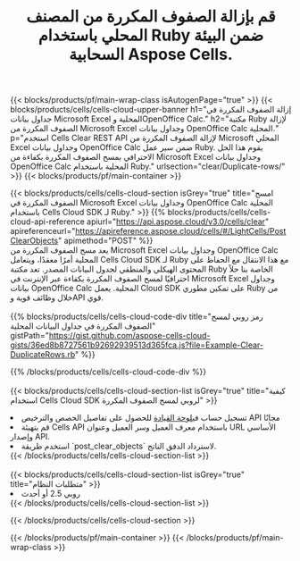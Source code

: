 ﻿---
title:  قم بإزالة الصفوف المكررة من المصنف المحلي باستخدام Ruby ضمن البيئة السحابية Aspose Cells.
description: واجهات برمجة التطبيقات السحابية ومجموعات SDK لمسح الصفوف المكررة في Microsoft Excel وOpenOffice Calc باستخدام Ruby. امسح الصفوف المكررة في جداول البيانات المحلية باستخدام Cells Cloud SDK لـ Ruby.
---
{{< blocks/products/pf/main-wrap-class isAutogenPage="true" >}}
{{< blocks/products/cells/cells-cloud-upper-banner h1="إزالة الصفوف المكررة في جداول بيانات Microsoft Excel المحلية وOpenOffice Calc." h2="مكتبة Ruby لإزالة الصفوف المكررة من Microsoft Excel وجداول بيانات OpenOffice Calc المحلية." p="استخدم Cells Clear REST API لإزالة الصفوف المكررة من Microsoft المحلي Excel وجداول بيانات OpenOffice Calc ضمن سير عمل Ruby. يقوم هذا الحل الاحترافي بمسح الصفوف المكررة بكفاءة من Microsoft Excel وجداول بيانات OpenOffice Calc المحلية باستخدام Ruby." urlsection="clear/Duplicate-rows/" >}}
{{< blocks/products/pf/main-container >}}

{{< blocks/products/cells/cells-cloud-section isGrey="true" title="امسح الصفوف المكررة في Microsoft Excel وجداول بيانات OpenOffice Calc المحلية باستخدام Cells Cloud SDK لـ Ruby." >}}
{{% blocks/products/cells/cells-cloud-api-reference apiurl="https://api.aspose.cloud/v3.0/cells/clear" apireferenceurl="https://apireference.aspose.cloud/cells/#/LightCells/PostClearObjects" apimethod="POST" %}}
<br/>
يعد مسح الصفوف المكررة من Microsoft Excel وجداول بيانات OpenOffice Calc المحلية أمرًا معقدًا، ويتعامل Cells Cloud SDK لـ Ruby مع هذا الانتقال مع الحفاظ على المحتوى الهيكلي والمنطقي لجدول البيانات المصدر. تعد مكتبة Ruby الخاصة بنا حلاً احترافيًا لمسح الصفوف المكررة بكفاءة عبر الإنترنت في Microsoft Excel وجداول بيانات OpenOffice Calc المحلية. يعمل Cloud SDK على تمكين مطوري Ruby من خلال وظائف قوية وAPI قوي.
<br/>
<br/>
{{% blocks/products/cells/cells-cloud-code-div title="رمز روبي لمسح الصفوف المكررة في جداول البيانات المحلية" gistPath="https://gist.github.com/aspose-cells-cloud-gists/36ed8b8727561b92692939513d365fca.js?file=Example-Clear-DuplicateRows.rb" %}}
  
{{% /blocks/products/cells/cells-cloud-code-div %}}
<br/>
<br/>
{{< blocks/products/cells/cells-cloud-section-list isGrey="true" title="كيفية استخدام Cells Cloud SDK لروبي لمسح الصفوف المكررة" >}}
<li> تسجيل حساب في<a href="https://dashboard.aspose.cloud/">لوحة القيادة</a> للحصول على تفاصيل الحصص والترخيص API مجانًا</li>
<li>قم بتهيئة Cells API باستخدام معرف العميل وسر العميل وعنوان URL الأساسي وإصدار API.</li>
<li>استخدم طريقة `post_clear_objects` لاسترداد الدفق الناتج.</li>
{{< /blocks/products/cells/cells-cloud-section-list >}}
<br/>
<br/>
{{< blocks/products/cells/cells-cloud-section-list isGrey="true" title="متطلبات النظام" >}}
<li>روبي 2.5 أو أحدث</li>
{{< /blocks/products/cells/cells-cloud-section-list >}}

{{< /blocks/products/cells/cells-cloud-section >}}

{{< /blocks/products/pf/main-container >}}
{{< /blocks/products/pf/main-wrap-class >}}
